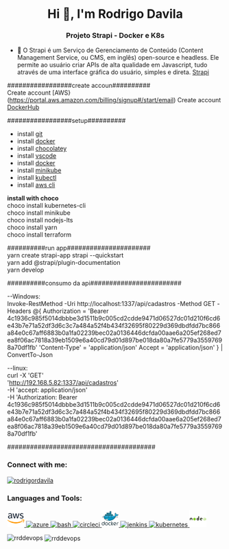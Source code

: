 <h1 align="center">Hi 👋, I'm Rodrigo Davila</h1>
<h3 align="center">Projeto Strapi - Docker e K8s</h3>

- 🔭 O Strapi é um Serviço de Gerenciamento de Conteúdo (Content Management Service, ou CMS, em inglês) open-source e headless. Ele permite ao usuário criar APIs de alta qualidade em Javascript, tudo através de uma interface gráfica do usuário, simples e direta. [Strapi](https://docs.strapi.io/dev-docs/installation/cli)

#################create accoun########## </br>
Create account [AWS}(https://portal.aws.amazon.com/billing/signup#/start/email)
Create account [DockerHub](https://hub.docker.com/signup)

#################setup########## </br>
- install [git](https://git-scm.com/downloads)
- install [docker](https://docs.docker.com/engine/install/)
- install [chocolatey](https://chocolatey.org/install)
- install [vscode](https://code.visualstudio.com/download)
- install [docker](https://docs.docker.com/engine/reference/commandline/)
- install [minikube](https://minikube.sigs.k8s.io/docs/start/)
- install [kubectl](https://kubernetes.io/docs/tasks/tools/install-kubectl-windows/)
- install [aws cli](https://docs.aws.amazon.com/cli/latest/userguide/getting-started-install.html)

**install with choco** </br>
choco install kubernetes-cli </br>
choco install minikube </br>
choco install nodejs-lts </br>
choco install yarn </br>
choco install terraform </br>

##########run app###################### </br>
yarn create strapi-app strapi --quickstart </br>
yarn add @strapi/plugin-documentation </br>
yarn develop </br>

##########consumo da api######################## </br>

--Windows: </br>
Invoke-RestMethod -Uri http://localhost:1337/api/cadastros -Method GET -Headers @{
    Authorization = 'Bearer 4c1936c985f5014dbbbe3d1511b9c005cd2cdde9471d06527dc01d210f6cd6e43b7e71a52df3d6c3c7a484a52f4b434f32695f80229d369dbdfdd7bc866a84e0c67aff6883b0a1fa02239bec02a0136446dcfda00aae6a205ef268ed7ea8f06ac7818a39eb1509e6a40cd79d01d897be018da80a7fe5779a35597698a70df1fb'
    'Content-Type' = 'application/json'
    Accept = 'application/json'
} | ConvertTo-Json

--linux: </br>
curl -X 'GET' \
  'http://192.168.5.82:1337/api/cadastros' \
  -H 'accept: application/json' \
  -H 'Authorization: Bearer 4c1936c985f5014dbbbe3d1511b9c005cd2cdde9471d06527dc01d210f6cd6e43b7e71a52df3d6c3c7a484a52f4b434f32695f80229d369dbdfdd7bc866a84e0c67aff6883b0a1fa02239bec02a0136446dcfda00aae6a205ef268ed7ea8f06ac7818a39eb1509e6a40cd79d01d897be018da80a7fe5779a35597698a70df1fb'

#######################################

<h3 align="left">Connect with me:</h3>
<p align="left">
<a href="https://linkedin.com/in/rodrigordavila" target="blank"><img align="center" src="https://raw.githubusercontent.com/rahuldkjain/github-profile-readme-generator/master/src/images/icons/Social/linked-in-alt.svg" alt="rodrigordavila" height="30" width="40" /></a>
</p>

<h3 align="left">Languages and Tools:</h3>
<p align="left"> <a href="https://aws.amazon.com" target="_blank" rel="noreferrer"> <img src="https://raw.githubusercontent.com/devicons/devicon/master/icons/amazonwebservices/amazonwebservices-original-wordmark.svg" alt="aws" width="40" height="40"/> </a> <a href="https://azure.microsoft.com/en-in/" target="_blank" rel="noreferrer"> <img src="https://www.vectorlogo.zone/logos/microsoft_azure/microsoft_azure-icon.svg" alt="azure" width="40" height="40"/> </a> <a href="https://www.gnu.org/software/bash/" target="_blank" rel="noreferrer"> <img src="https://www.vectorlogo.zone/logos/gnu_bash/gnu_bash-icon.svg" alt="bash" width="40" height="40"/> </a> <a href="https://circleci.com" target="_blank" rel="noreferrer"> <img src="https://www.vectorlogo.zone/logos/circleci/circleci-icon.svg" alt="circleci" width="40" height="40"/> </a> <a href="https://www.docker.com/" target="_blank" rel="noreferrer"> <img src="https://raw.githubusercontent.com/devicons/devicon/master/icons/docker/docker-original-wordmark.svg" alt="docker" width="40" height="40"/> </a> <a href="https://www.jenkins.io" target="_blank" rel="noreferrer"> <img src="https://www.vectorlogo.zone/logos/jenkins/jenkins-icon.svg" alt="jenkins" width="40" height="40"/> </a> <a href="https://kubernetes.io" target="_blank" rel="noreferrer"> <img src="https://www.vectorlogo.zone/logos/kubernetes/kubernetes-icon.svg" alt="kubernetes" width="40" height="40"/> </a> <a href="https://nodejs.org" target="_blank" rel="noreferrer"> <img src="https://raw.githubusercontent.com/devicons/devicon/master/icons/nodejs/nodejs-original-wordmark.svg" alt="nodejs" width="40" height="40"/> </a> </p>

<p><img align="left" src="https://github-readme-stats.vercel.app/api/top-langs?username=rrddevops&show_icons=true&locale=en&layout=compact" alt="rrddevops" /></p>

<p>&nbsp;<img align="center" src="https://github-readme-stats.vercel.app/api?username=rrddevops&show_icons=true&locale=en" alt="rrddevops" /></p>
